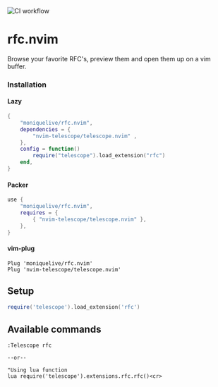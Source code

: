 ![CI workflow](https://github.com/moniquelive/rfc.nvim/actions/workflows/ci.yml/badge.svg?event=push)

# rfc.nvim

Browse your favorite RFC's, preview them and open them up on a vim buffer.

### Installation

#### Lazy

```lua
{
    "moniquelive/rfc.nvim",
    dependencies = {
        "nvim-telescope/telescope.nvim" ,
    },
    config = function()
        require("telescope").load_extension("rfc")
    end,
}

```

#### Packer

```lua
use {
    "moniquelive/rfc.nvim",
    requires = {
        { "nvim-telescope/telescope.nvim" },
    },
}

```

#### vim-plug

```viml
Plug 'moniquelive/rfc.nvim'
Plug 'nvim-telescope/telescope.nvim'

```

## Setup

```lua
require('telescope').load_extension('rfc')

```

## Available commands

```viml
:Telescope rfc

--or--

"Using lua function
lua require('telescope').extensions.rfc.rfc()<cr>

```
